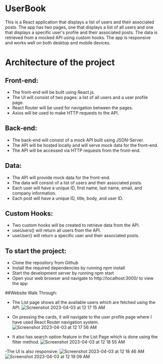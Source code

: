 # UserBook

This is a React application that displays a list of users and their associated posts. The app has two pages, one that displays a list of all users and one that displays a specific user's profile and their associated posts. The data is retrieved from a mocked API using custom hooks. The app is responsive and works well on both desktop and mobile devices.

# Architecture of the project
## Front-end:

- The front-end will be built using React.js.
- The UI will consist of two pages: a list of all users and a user profile page.
- React Router will be used for navigation between the pages.
- Axios will be used to make HTTP requests to the API.

## Back-end:

- The back-end will consist of a mock API built using JSON-Server.
- The API will be hosted locally and will serve mock data for the front-end.
- The API will be accessed via HTTP requests from the front-end.

## Data:

- The API will provide mock data for the front-end.
- The data will consist of a list of users and their associated posts.
- Each user will have a unique ID, first name, last name, email, and company information.
- Each post will have a unique ID, title, body, and user ID.

## Custom Hooks:

- Two custom hooks will be created to retrieve data from the API.
- useUsers() will return all users from the API.
- useUser() will return a specific user and their associated posts.


## To start the project:

- Clone the repository from Github
- Install the required dependencies by running npm install
- Start the development server by running npm start
- Open your web browser and navigate to http://localhost:3000/ to view the app

##Website Walk Through:
- The List page shows all the available users which are fetched using the API.
![Screenshot 2023-04-03 at 12 17 15 AM](https://user-images.githubusercontent.com/66726759/229371444-7e5d5bdd-f539-487d-8930-1a5d5d267c7e.png)

- On pressing the cards, it will navigate to the user profile page where I have used React Router navigation system.
![Screenshot 2023-04-03 at 12 17 56 AM](https://user-images.githubusercontent.com/66726759/229371589-717717a1-cb86-4438-8091-5171790bfe3f.png)

- It also has search option feature in the List Page which is done using the filter method.
![Screenshot 2023-04-03 at 12 18 55 AM](https://user-images.githubusercontent.com/66726759/229371680-1c058b9e-7575-4292-a65c-e2c5a33d867a.png)

-The UI is also responsive:
![Screenshot 2023-04-03 at 12 18 46 AM](https://user-images.githubusercontent.com/66726759/229371702-48dddd37-6de1-470e-8176-587d62b9bdad.png)
![Screenshot 2023-04-03 at 12 19 09 AM](https://user-images.githubusercontent.com/66726759/229371706-7de94683-2520-411b-852e-f8de5cbd0e57.png)








 



